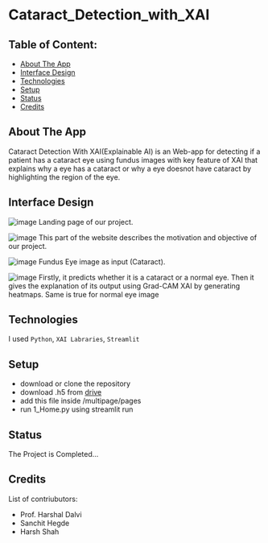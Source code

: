 # Cataract_Detection_with_XAI

## Table of Content:

- [About The App](#about-the-app)
- [Interface Design](#interface-design)
- [Technologies](#technologies)
- [Setup](#setup)
- [Status](#status)
- [Credits](#credits)


## About The App
Cataract Detection With XAI(Explainable AI) is an Web-app for detecting if a patient has a cataract eye using fundus images with key feature of XAI that explains why a eye has a cataract or why a eye doesnot have cataract by highlighting the region of the eye.

## Interface Design
 ![image](https://github.com/RutwikPatel13/Cataract_Detection_with_XAI/assets/65476005/81b3f49d-5370-4f54-ad90-6ce1c2b096ca)
Landing page of our project.

 ![image](https://github.com/RutwikPatel13/Cataract_Detection_with_XAI/assets/65476005/f596417d-76f5-4973-92b5-b0de78aab9bf)
This part of the website describes the motivation and objective of our project.

![image](https://github.com/RutwikPatel13/Cataract_Detection_with_XAI/assets/65476005/f39a1add-9b07-495e-b181-f583e7839677)
Fundus Eye image as input (Cataract).

 ![image](https://github.com/RutwikPatel13/Cataract_Detection_with_XAI/assets/65476005/eff0e303-9603-4066-bb35-40df09afb015)
Firstly, it predicts whether it is a cataract or a normal eye. Then it gives the explanation of its output using Grad-CAM XAI by generating heatmaps.
Same is true for normal eye image

## Technologies
I used `Python`, `XAI Labraries`, `Streamlit`

## Setup
- download or clone the repository
- download .h5 from [drive](https://drive.google.com/file/d/1i_0mLAkRwUojQA-YOuPz52c1JP-9kiVw/view?usp=drive_link)
- add this file inside /multipage/pages
- run 1_Home.py using streamlit run <pathname>

## Status
The Project is Completed...

## Credits
List of contriubutors:
- Prof. Harshal Dalvi
- Sanchit Hegde
- Harsh Shah
